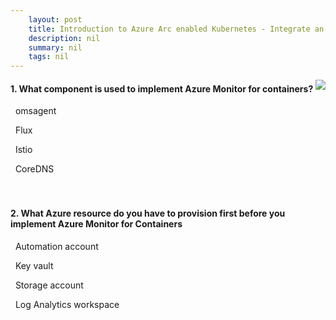 ```yaml
---
    layout: post
    title: Introduction to Azure Arc enabled Kubernetes - Integrate an Azure Arc enabled Kubernetes cluster with Azure Monitor
    description: nil
    summary: nil
    tags: nil
---
```



 <a target="_blank" href="https://docs.microsoft.com/en-us/learn/modules/intro-to-arc-enabled-kubernetes/7-integrate-azure-monitor/"><i class="fas fa-external-link-alt"></i> </a>
 <img align="right" src="https://docs.microsoft.com/en-us/learn/achievements/intro-to-arc-enabled-kubernetes.svg">
####  1. What component is used to implement Azure Monitor for containers?


<i class='fas fa-check-square' style='color: Dodgerblue;'></i> &nbsp;&nbsp;omsagent

<i class='far fa-square'></i> &nbsp;&nbsp;Flux

<i class='far fa-square'></i> &nbsp;&nbsp;Istio

<i class='far fa-square'></i> &nbsp;&nbsp;CoreDNS
<br />
<br />
<br />

####  2. What Azure resource do you have to provision first before you implement Azure Monitor for Containers


<i class='far fa-square'></i> &nbsp;&nbsp;Automation account

<i class='far fa-square'></i> &nbsp;&nbsp;Key vault

<i class='far fa-square'></i> &nbsp;&nbsp;Storage account

<i class='fas fa-check-square' style='color: Dodgerblue;'></i> &nbsp;&nbsp;Log Analytics workspace
<br />
<br />
<br />
